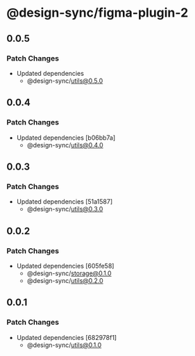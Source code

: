 # @design-sync/figma-plugin-2

## 0.0.5

### Patch Changes

- Updated dependencies
  - @design-sync/utils@0.5.0

## 0.0.4

### Patch Changes

- Updated dependencies [b06bb7a]
  - @design-sync/utils@0.4.0

## 0.0.3

### Patch Changes

- Updated dependencies [51a1587]
  - @design-sync/utils@0.3.0

## 0.0.2

### Patch Changes

- Updated dependencies [605fe58]
  - @design-sync/storage@0.1.0
  - @design-sync/utils@0.2.0

## 0.0.1

### Patch Changes

- Updated dependencies [682978f1]
  - @design-sync/utils@0.1.0
